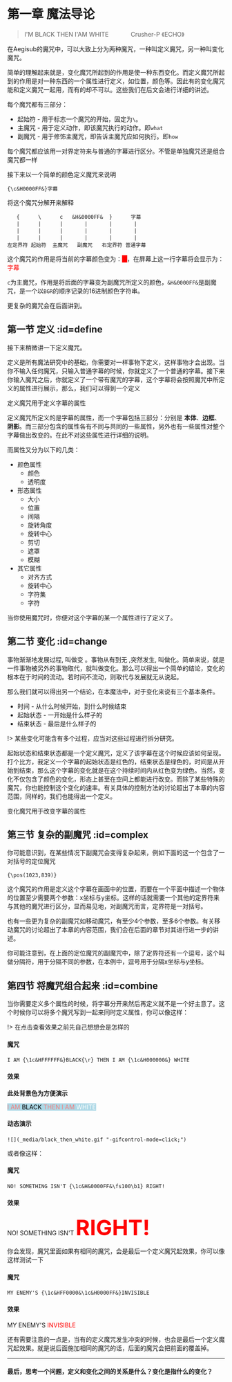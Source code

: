 # 第一章 魔法导论

> I'M BLACK THEN I'AM WHITE &nbsp;&nbsp;&nbsp;&nbsp;&nbsp;&nbsp;&nbsp;&nbsp;&nbsp; &nbsp;&nbsp;<span class="song_name">Crusher-P 《ECHO》</span>

在Aegisub的魔咒中，可以大致上分为两种魔咒，一种叫定义魔咒，另一种叫变化魔咒。

简单的理解起来就是，变化魔咒所起到的作用是使一种东西变化。而定义魔咒所起到的作用是对一种东西的一个属性进行定义，如位置，颜色等。因此有的变化魔咒能和定义魔咒一起用，而有的却不可以。这些我们在后文会进行详细的讲述。

每个魔咒都有三部分：
  - 起始符 - 用于标志一个魔咒的开始，固定为`\`。
  - 主魔咒 - 用于定义动作，即该魔咒执行的动作。即`what`
  - 副魔咒 - 用于修饰主魔咒，即告诉主魔咒应如何执行。即`how`

每个魔咒都应该用一对界定符来与普通的字幕进行区分。不管是单独魔咒还是组合魔咒都一样

接下来以一个简单的颜色定义魔咒来说明

```text
{\c&H0000FF&}字幕
```

将这个魔咒分解开来解释

```text
   {      \      c   &H&0000FF&  }      字幕
   |      |      |       |       |       |
   |      |      |       |       |       |
   |      |      |       |       |       |
左定界符 起始符  主魔咒   副魔咒   右定界符 普通字幕
```

这个魔咒的作用是将当前的字幕颜色变为：<span style="background-color:red">&nbsp;&nbsp;&nbsp;</span>，在屏幕上这一行字幕将会显示为：<span style="color:red">字幕</span>

`c`为主魔咒，作用是将后面的字幕变为副魔咒所定义的颜色，`&H&0000FF&`是副魔咒，是一个以`BGR`的顺序记录的16进制颜色字符串。

更复杂的魔咒会在后面讲到。

## 第一节 定义 :id=define

接下来稍微讲一下定义魔咒。

定义是所有魔法研究中的基础，你需要对一样事物下定义，这样事物才会出现。当你不输入任何魔咒，只输入普通字幕的时候，你就定义了一个普通的字幕。接下来你输入魔咒之后，你就定义了一个带有魔咒的字幕，这个字幕将会按照魔咒中所定义的属性进行展示，那么，我们可以得到一个定义

<span class="definition">定义魔咒用于定义字幕的属性</span>

定义魔咒所定义的是字幕的属性，而一个字幕包括三部分：分别是 **本体**、**边框**、**阴影**。而三部分包含的属性各有不同与共同的一些属性，另外也有一些属性对整个字幕做出改变的。在此不对这些属性进行详细的说明。

而属性又分为以下的几类：
- 颜色属性
    - 颜色
    - 透明度
- 形态属性
    - 大小
    - 位置
    - 间隔
    - 旋转角度
    - 旋转中心
    - 剪切
    - 遮罩
    - 模糊
- 其它属性
    - 对齐方式
    - 旋转中心
    - 字符集
    - 字符

当你使用魔咒时，你便对这个字幕的某一个属性进行了定义了。

## 第二节 变化 :id=change

事物渐渐地发展过程, 叫做变 。事物从有到无 ,突然发生, 叫做化。简单来说，就是一件事物被另外的事物取代，就叫做变化。那么可以得出一个简单的结论，变化的根本在于时间的流动。若时间不流动，则取代与发展就无从说起。

那么我们就可以得出另一个结论，在本魔法中，对于变化来说有三个基本条件。
  - 时间 - 从什么时候开始，到什么时候结束
  - 起始状态 - 一开始是什么样子的
  - 结束状态 - 最后是什么样子的
  
!> 某些变化可能含有多个过程，应当对这些过程进行拆分研究。

起始状态和结束状态都是一个定义魔咒，定义了该字幕在这个时候应该如何呈现。打个比方，我定义一个字幕的起始状态是红色的，结束状态是绿色的，时间是从开始到结束，那么这个字幕的变化就是在这个持续时间内从红色变为绿色。当然，变化不仅包含了颜色的变化，形态上甚至在空间上都能进行改变。而除了某些特殊的魔咒，你也能控制这个变化的速率。有关具体的控制方法的讨论超出了本章的内容范围，同样的，我们也能得出一个定义。

<span class="definition">变化魔咒用于改变字幕的属性</span>

## 第三节 复杂的副魔咒 :id=complex

你可能意识到，在某些情况下副魔咒会变得复杂起来，例如下面的这一个包含了一对括号的定位魔咒
```text
{\pos(1023,839)}
```
这个魔咒的作用是定义这个字幕在画面中的位置，而要在一个平面中描述一个物体的位置至少需要两个参数：x坐标与y坐标。这样的话就需要一个其他的定界符来与其他的魔咒进行区分，显而易见地，对副魔咒而言，定界符是一对括号。

也有一些更为复杂的副魔咒如移动魔咒，有至少4个参数，至多6个参数。有关移动魔咒的讨论超出了本章的内容范围，我们会在后面的章节对其进行进一步的讲述。

你可能注意到，在上面的定位魔咒的副魔咒中，除了定界符还有一个逗号，这个叫做分隔符，用于分隔不同的参数，在本例中，逗号用于分隔x坐标与y坐标。

## 第四节 将魔咒组合起来 :id=combine

当你需要定义多个属性的时候，将字幕分开来然后再定义就不是一个好主意了。这个时候你可以将多个魔咒写到一起来同时定义属性，你可以像这样：

!> 在点击查看效果之前先自己想想会是怎样的

<!-- tabs:start -->
#### **魔咒**
```text
I AM {\1c&HFFFFFF&}BLACK{\r} THEN I AM {\1c&H000000&} WHITE
```
#### **效果**
**此处背景色为方便演示**

<span style="background:lightblue;color:lightcoral">I AM <span style="color:black">BLACK</span> THEN I AM <span style="color:white">WHITE</span></span>

#### **动态演示**

    ![](_media/black_then_white.gif "-gifcontrol-mode=click;")

<!-- tabs:end -->

或者像这样：

<!-- tabs:start -->
#### **魔咒**
```text
NO! SOMETHING ISN'T {\1c&H&0000FF&\fs100\b1} RIGHT! 
```
#### **效果**
NO! SOMETHING ISN'T **<span style="color:red;font-size:50px">RIGHT!</span>**
<!-- tabs:end -->

你会发现，魔咒里面如果有相同的魔咒，会是最后一个定义魔咒起效果，你可以像这样测试一下

<!-- tabs:start -->
#### **魔咒**
```text
MY ENEMY'S {\1c&HFF0000&\1c&H0000FF&}INVISIBLE
```
#### **效果**
MY ENEMY'S <span style="color:red">INVISIBLE</span>
<!-- tabs:end -->

还有需要注意的一点是，当有的定义魔咒发生冲突的时候，也会是最后一个定义魔咒起效果。就是说后面施加相同的魔咒的话，后面的魔咒会把前面的覆盖掉。

---
<h4>最后，思考一个问题，定义和变化之间的关系是什么？变化是指什么的变化？</h4>